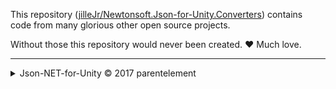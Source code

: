 This repository ([jilleJr/Newtonsoft.Json-for-Unity.Converters][repo-url]) contains code
from many glorious other open source projects.

Without those this repository would never been created. ❤ Much love.

---

<details>
<summary>Json-NET-for-Unity &copy; 2017 parentelement</summary>

<https://github.com/ianmacgillivray/Json-NET-for-Unity>

The MIT License (MIT)

Copyright (c) 2017 parentelement

Permission is hereby granted, free of charge, to any person obtaining a copy
of this software and associated documentation files (the "Software"), to deal
in the Software without restriction, including without limitation the rights
to use, copy, modify, merge, publish, distribute, sublicense, and/or sell
copies of the Software, and to permit persons to whom the Software is
furnished to do so, subject to the following conditions:

The above copyright notice and this permission notice shall be included in all
copies or substantial portions of the Software.

THE SOFTWARE IS PROVIDED "AS IS", WITHOUT WARRANTY OF ANY KIND, EXPRESS OR
IMPLIED, INCLUDING BUT NOT LIMITED TO THE WARRANTIES OF MERCHANTABILITY,
FITNESS FOR A PARTICULAR PURPOSE AND NONINFRINGEMENT. IN NO EVENT SHALL THE
AUTHORS OR COPYRIGHT HOLDERS BE LIABLE FOR ANY CLAIM, DAMAGES OR OTHER
LIABILITY, WHETHER IN AN ACTION OF CONTRACT, TORT OR OTHERWISE, ARISING FROM,
OUT OF OR IN CONNECTION WITH THE SOFTWARE OR THE USE OR OTHER DEALINGS IN THE
SOFTWARE.

</details>

[repo-url]: https://github.com/jilleJr/Newtonsoft.Json-for-Unity.Converters
